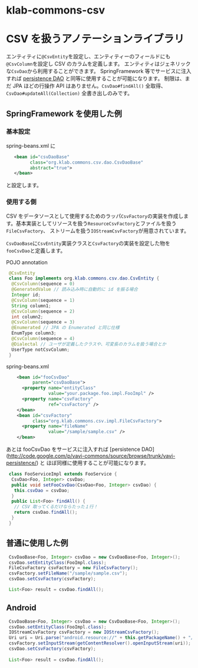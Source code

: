 klab-commons-csv
================

# CSV を扱うアノテーションライブラリ

エンティティに`@CsvEntity`を設定し、エンティティーのフィールドにも`@CsvColumn`を設定し CSV のカラムを定義します。
エンティティはジェネリックな`CsvDao`から利用することができます。
SpringFramework 等でサービスに注入すれば [persistence DAO](https://github.com/umjammer/vavi-commons/tree/master/vavi-persistence) と同等に使用することが可能になります。
制限は、まだ JPA ほどの行操作 API はありません。`CsvDao#findAll()` 全取得、 `CsvDao#updateAll(Collection)` 全書き出しのみです。

## SpringFramework を使用した例

### 基本設定
spring-beans.xml に
```xml
   <bean id="csvDaoBase"
         class="org.klab.commons.csv.dao.CsvDaoBase"
         abstract="true">
   </bean>
```
と設定します。

### 使用する側

CSV をデータソースとして使用するためのラッパ`CsvFactory`の実装を作成します。基本実装としてリソースを扱う`ResourceCsvFactory`とファイルを扱う`FileCsvFactory`、 ストリームを扱う`IOStreamCsvFactory`が用意されています。

`CsvDaoBase`に`CsvEntity`実装クラスと`CsvFactory`の実装を設定した物を`fooCsvDao`と定義します。

POJO annotation

```java
 @CsvEntity
 class Foo implements org.klab.commons.csv.dao.CsvEntity {
  @CsvColumn(sequence = 0)
  @GeneratedValue // 読み込み時に自動的に id を振る場合
  Integer id;
  @CsvColumn(sequence = 1)
  String column1;
  @CsvColumn(sequence = 2)
  int column2;
  @CsvColumn(sequence = 3)
  @Enumerated // JPA の Enumerated と同じ仕様
  EnumType column3;
  @CsvColumn(sequence = 4)
  @Dialectal // ユーザが定義したクラスや、可変長のカラムを扱う場合とか
  UserType notCsvColumn;
 }
```

spring-beans.xml
```xml
    <bean id="fooCsvDao"
          parent="csvDaoBase">
      <property name="entityClass"
                value="your.package.foo.impl.FooImpl" />
      <property name="csvFactory"
                ref="csvFactory" />
    </bean>
    <bean id="csvFactory"
          class="org.klab.commons.csv.impl.FileCsvFactory">
      <property name="fileName"
                value="/sample/sample.csv" />
    </bean>
```

あとは fooCsvDao をサービスに注入すれば [persistence DAO] (http://code.google.com/p/vavi-commons/source/browse/trunk/vavi-persistence/) と
ほぼ同様に使用することが可能になります。

```Java
 class FooServiceImpl extends FooService {
  CsvDao<Foo, Integer> csvDao;
  public void setFooCsvDao(CsvDao<Foo, Integer> csvDao) {
   this.csvDao = csvDao;
  }
  public List<Foo> findAll() {
   // CSV 取ってくるだけならたった１行！
   return csvDao.findAll();
  }
 }
```

## 普通に使用した例

```Java
 CsvDaoBase<Foo, Integer> csvDao = new CsvDaoBase<Foo, Integer>();
 csvDao.setEntityClass(FooImpl.class);
 FileCsvFactory csvFactory = new FileCsvFactory();
 csvFactory.setFileName("/sample/sample.csv");
 csvDao.setCsvFactory(csvFactory);

 List<Foo> result = csvDao.findAll();
```

## Android

```Java
 CsvDaoBase<Foo, Integer> csvDao = new CsvDaoBase<Foo, Integer>();
 csvDao.setEntityClass(FooImpl.class);
 IOStreamCsvFactory csvFactory = new IOStreamCsvFactory();
 Uri uri = Uri.parse("android.resource://" + this.getPackageName() + "/" + R.raw.bar);
 csvFactory.setInputStream(getContentResolver().openInputStream(uri));
 csvDao.setCsvFactory(csvFactory);
        
 List<Foo> result = csvDao.findAll();
```
